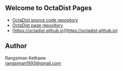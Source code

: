## Welcome to OctaDist Pages

* [OctaDist source code repository](https://github.com/OctaDist)
* [OctaDist page repository](https://github.com/OctaDist/OctaDist.github.io)
* [https://octadist.github.io](https://octadist.github.io)

## Author
Rangsiman Ketkaew <br/>
rangsiman1993@gmail.com
